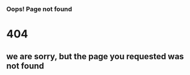 <!DOCTYPE html>
<html lang="en">
<head>
<meta charset="utf-8">
<meta http-equiv="X-UA-Compatible" content="IE=edge">
<meta name="viewport" content="width=device-width, initial-scale=1">

<title>404!</title>

<link href="https://fonts.googleapis.com/css?family=Cabin:400,700" rel="stylesheet">
<link href="https://fonts.googleapis.com/css?family=Montserrat:900" rel="stylesheet">

<link type="text/css" rel="stylesheet" href="css/style.css" />


<!--[if lt IE 9]>
		  <script src="https://oss.maxcdn.com/html5shiv/3.7.3/html5shiv.min.js"></script>
		  <script src="https://oss.maxcdn.com/respond/1.4.2/respond.min.js"></script>
		<![endif]-->
</head>
<body>
<div id="notfound">
<div class="notfound">
<div class="notfound-404">
<h3>Oops! Page not found</h3>
<h1><span>4</span><span>0</span><span>4</span></h1>
</div>
<h2>we are sorry, but the page you requested was not found</h2>
</div>
</div>

<script async src="https://www.googletagmanager.com/gtag/js?id=UA-23581568-13"></script>
<script>
  window.dataLayer = window.dataLayer || [];
  function gtag(){dataLayer.push(arguments);}
  gtag('js', new Date());

  gtag('config', 'UA-23581568-13');
</script>
<script defer src="https://static.cloudflareinsights.com/beacon.min.js" data-cf-beacon='{"rayId":"626c816a192702b4","si":10,"version":"2021.2.0"}'></script>
</body>
</html>
